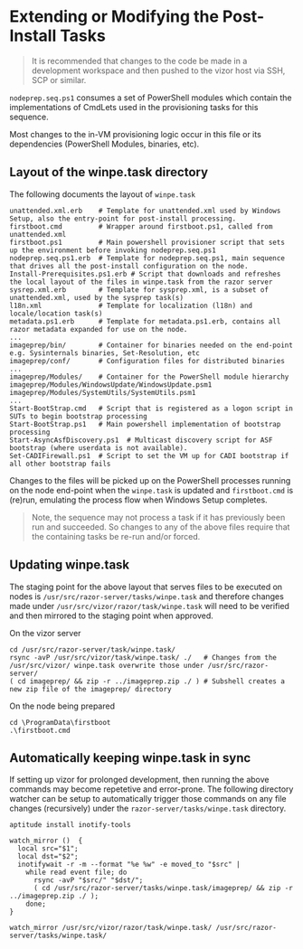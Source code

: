﻿# Extending or Modifying the Post-Install Tasks

> It is recommended that changes to the code be made in a development workspace
> and then pushed to the vizor host via SSH, SCP or similar.

``nodeprep.seq.ps1`` consumes a set of PowerShell modules which contain the
implementations of CmdLets used in the provisioning tasks for this sequence.

Most changes to the in-VM provisioning logic occur in this file or its 
dependencies (PowerShell Modules, binaries, etc).

## Layout of the winpe.task directory
The following documents the layout of ``winpe.task``

    unattended.xml.erb    # Template for unattended.xml used by Windows Setup, also the entry-point for post-install processing.
    firstboot.cmd         # Wrapper around firstboot.ps1, called from unattended.xml 
    firstboot.ps1         # Main powershell provisioner script that sets up the environment before invoking nodeprep.seq.ps1
    nodeprep.seq.ps1.erb  # Template for nodeprep.seq.ps1, main sequence that drives all the post-install configuration on the node.
    Install-Prerequisites.ps1.erb # Script that downloads and refreshes the local layout of the files in winpe.task from the razor server
    sysrep.xml.erb        # Template for sysprep.xml, is a subset of unattended.xml, used by the sysprep task(s)
    l18n.xml              # Template for localization (l18n) and locale/location task(s)
    metadata.ps1.erb      # Template for metadata.ps1.erb, contains all razor metadata expanded for use on the node.
    ...
    imageprep/bin/        # Container for binaries needed on the end-point e.g. Sysinternals binaries, Set-Resolution, etc
    imageprep/conf/       # Configuration files for distributed binaries
    ...
    imageprep/Modules/    # Container for the PowerShell module hierarchy
    imageprep/Modules/WindowsUpdate/WindowsUpdate.psm1
    imageprep/Modules/SystemUtils/SystemUtils.psm1
    ...
    Start-BootStrap.cmd   # Script that is registered as a logon script in SUTs to begin bootstrap processing
    Start-BootStrap.ps1   # Main powershell implementation of bootstrap processing
    Start-AsyncAsfDiscovery.ps1  # Multicast discovery script for ASF bootstrap (where userdata is not available).
    Set-CADIFirewall.ps1  # Script to set the VM up for CADI bootstrap if all other bootstrap fails

Changes to the files will be picked up on the PowerShell processes running on
the node end-point when the ``winpe.task`` is updated and ``firstboot.cmd`` is
(re)run, emulating the process flow when Windows Setup completes.

> Note, the sequence may not process a task if it has previously been run and
> succeeded. So changes to any of the above files require that the containing
> tasks be re-run and/or forced.

## Updating winpe.task

The staging point for the above layout that serves files to be executed on nodes is
``/usr/src/razor-server/tasks/winpe.task`` and therefore changes made under
``/usr/src/vizor/razor/task/winpe.task`` will need to be verified and then
mirrored to the staging point when approved.

On the vizor server

    cd /usr/src/razor-server/task/winpe.task/
    rsync -avP /usr/src/vizor/task/winpe.task/ ./   # Changes from the /usr/src/vizor/ winpe.task overwrite those under /usr/src/razor-server/
    ( cd imageprep/ && zip -r ../imageprep.zip ./ ) # Subshell creates a new zip file of the imageprep/ directory


On the node being prepared

    cd \ProgramData\firstboot
    .\firstboot.cmd

## Automatically keeping winpe.task in sync

If setting up vizor for prolonged development, then running the above commands
may become repetetive and error-prone. The following directory watcher can be
setup to automatically trigger those commands on any file changes (recursively)
under the ``razor-server/tasks/winpe.task`` directory.

```
aptitude install inotify-tools

watch_mirror ()  {
  local src="$1";
  local dst="$2";
  inotifywait -r -m --format "%e %w" -e moved_to "$src" |
    while read event file; do
      rsync -avP "$src/" "$dst/";
      ( cd /usr/src/razor-server/tasks/winpe.task/imageprep/ && zip -r ../imageprep.zip ./ );
    done;
}

watch_mirror /usr/src/vizor/razor/task/winpe.task/ /usr/src/razor-server/tasks/winpe.task/
```

